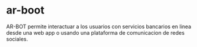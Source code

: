 # ar-boot
AR-BOT permite interactuar a los usuarios con servicios bancarios en linea desde una web app o usando una plataforma de comunicacion de redes sociales.
